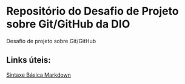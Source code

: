 # Repositório do Desafio de Projeto sobre Git/GitHub da DIO
Desafio de projeto sobre Git/GitHub

## Links úteis: 
[Sintaxe Básica Markdown](https://www.markdownguide.org/basic-syntax/)
